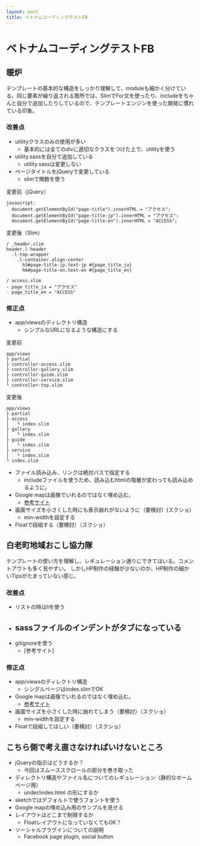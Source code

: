 ```yaml
---
layout: post
title: ベトナムコーディングテストFB
---
```


# ベトナムコーディングテストFB

## 暖炉
テンプレートの基本的な構造をしっかり理解して、moduleも細かく分けている。同じ要素が繰り返される箇所では、SlimでFor文を使ったり、includeをちゃんと自分で追加したりしているので、テンプレートエンジンを使った開発に慣れている印象。

### 改善点
- utilityクラスのみの使用が多い
    - 基本的には全てのdivに適切なクラスをつけた上で、utilityを使う
- utility.sassを自分で追加している
    - utility.sassは変更しない
- ページタイトルをjQueryで変更している  
    - slimで関数を使う  

変更前（jQuery）

```slim
javascript:
  document.getElementById("page-title").innerHTML = "アクセス";
  document.getElementById("page-title-jp").innerHTML = "アクセス";
  document.getElementById("page-title-en").innerHTML = "ACCESS";
```

変更後（Slim）

```slim
/ _header.slim
header.l-header
  .l-top-wrapper
    .l-container.align-center
      h3#page-title-jp.text-jp #{page_title_ja}
      h6#page-title-en.text-en #{page_title_en}

/ access.slim
- page_title_ja = "アクセス"
- page_title_en = "ACCESS"

```

### 修正点
- app/viewsのディレクトリ構造
    - シンプルなURLになるような構造にする

変更前  

```
app/views
├ partial
├ controller-access.slim
├ controller-gallery.slim
├ controller-guide.slim
├ controller-service.slim
└ controller-top.slim
```

変更後  

```
app/views
├ partial
├ access
│   └ index.slim
├ gallery
│   └ index.slim
├ guide
│   └ index.slim
├ service
│   └ index.slim
└ index.slim

```

- ファイル読み込み、リンクは絶対パスで指定する
    - includeファイルを使うため、読み込むhtmlの階層が変わっても読み込めるように。
- Google mapは画像でいれるのではなく埋め込む。
    - [参考サイト](https://support.google.com/maps/answer/144361)
- 画面サイズを小さくした時にも表示崩れがないように（要検討）(スクショ)
    - min-widthを設定する
- Floatで段組する（要検討）（スクショ）

## 白老町地域おこし協力隊
テンプレートの使い方を理解し、レギュレーション通りにできてはいる。コメントアウトも多く見やすい。
しかしHP制作の経験が少ないのか、HP制作の細かいTipsがたまっていない感じ。  

### 改善点
- リストの時はliを使う
- sassファイルのインデントがタブになっている
    -  
- gitignoreを使う
    - [参考サイト]

### 修正点
- app/viewsのディレクトリ構造
    - シングルページはindex.slimでOK
- Google mapは画像でいれるのではなく埋め込む。
    - [参考サイト](https://support.google.com/maps/answer/144361)
- 画面サイズを小さくした時に崩れてしまう（要検討）（スクショ）
    - min-widthを設定する
- Floatで段組してほしい（要検討）（スクショ）

## こちら側で考え直さなければいけないところ
- jQueryの指示はどうするか？
    - 今回はスムーススクロールの部分を巻き取った
- ディレクトリ構造やファイル名についてのレギュレーション（静的なホームページ用）
    - under/index.html の形にするか
- sketchではデフォルトで使うフォントを使う
- Google mapの埋め込み用のサンプルを見せる
- レイアウトはどこまで制限するか
    - FloatレイアウトになっていなくてもOK？
- ソーシャルプラグインについての説明
    - Facebook page plugin, social button
